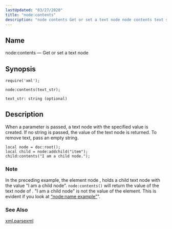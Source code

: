 ```yaml
---
lastUpdated: "03/27/2020"
title: "node:contents"
description: "node contents Get or set a text node node contents text str When a parameter is passed a text node with the specified value is created If no string is passed the value of the text node is returned To remove text pass an empty string Example 70 79 node..."
---
```


<a name="lua.ref.xml.node_contents"></a> 
## Name

node:contents — Get or set a text node

<a name="idp19395104"></a> 
## Synopsis

`require('xml');`

`node:contents(text_str);`

`text_str: string (optional)`<a name="idp19398768"></a> 
## Description

When a parameter is passed, a text node with the specified value is created. If no string is passed, the value of the text node is returned. To remove text, pass an empty string.

<a name="idp19400592"></a> 


```
local node = doc:root();
local child = node:addchild("item");
child:contents("I am a child node.");
```

### Note

In the preceding example, the element node <item>, holds a child text node with the value "I am a child node". `node:contents()` will return the value of the text node of <item>. "I am a child node" is not the value of the <item> element. This is evident if you look at [“node:name example”](/momentum/4/lua/ref-xml-node-name#lua.ref.xml.node_name.example)".

<a name="idp19404480"></a> 
### See Also

[xml.parsexml](/momentum/4/lua/ref-xml-parsexml)
